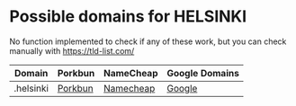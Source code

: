 # Possible domains for HELSINKI

No function implemented to check if any of these work, but you can check manually with https://tld-list.com/

| Domain | Porkbun | NameCheap | Google Domains |
|---|---|---|---|
| .helsinki | [Porkbun](https://porkbun.com/checkout/search?prb=e814663da1&tlds=&idnLanguage=&search=search&q=.helsinki) | [Namecheap](https://www.namecheap.com/domains/registration/results/?domain=.helsinki) | [Google](https://domains.google.com/registrar/search?searchTerm=.helsinki) |
